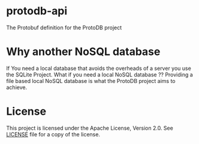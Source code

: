 # protodb-api
The Protobuf definition for the ProtoDB project

# Why another NoSQL database
If You need a local database that avoids the overheads of a server you use the SQLite Project.
What if you need a local NoSQL database ??
Providing a file based local NoSQL database is what the ProtoDB project aims to achieve.

# License
This project is licensed under the Apache License, Version 2.0.
See [LICENSE](LICENSE) file for a copy of the license.